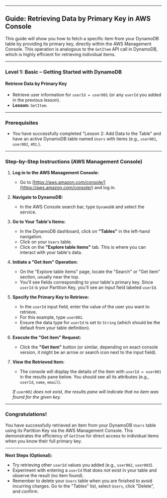 
---

## Guide: Retrieving Data by Primary Key in AWS Console

This guide will show you how to fetch a specific item from your DynamoDB table by providing its primary key, directly within the AWS Management Console. This operation is analogous to the `GetItem` API call in DynamoDB, which is highly efficient for retrieving individual items.

---

### **Level 1: Basic – Getting Started with DynamoDB**

#### **Retrieve Data by Primary Key**

* Retrieve user information for `userId = user001` (or any `userId` you added in the previous lesson).
* **Lesson:** `GetItem`.

---

### Prerequisites

* You have successfully completed "Lesson 2: Add Data to the Table" and have an active DynamoDB table named `Users` with items (e.g., `user001`, `user002`, etc.).

---

### Step-by-Step Instructions (AWS Management Console)

1.  **Log in to the AWS Management Console:**
    * Go to [https://aws.amazon.com/console/](https://aws.amazon.com/console/) and log in.

2.  **Navigate to DynamoDB:**
    * In the AWS Console search bar, type `DynamoDB` and select the service.

3.  **Go to Your Table's Items:**
    * In the DynamoDB dashboard, click on **"Tables"** in the left-hand navigation.
    * Click on your `Users` table.
    * Click on the **"Explore table items"** tab. This is where you can interact with your table's data.

4.  **Initiate a "Get item" Operation:**
    * On the "Explore table items" page, locate the "Search" or "Get item" section, usually near the top.
    * You'll see fields corresponding to your table's primary key. Since `userId` is your Partition Key, you'll see an input field labeled `userId`.

5.  **Specify the Primary Key to Retrieve:**
    * In the `userId` input field, enter the value of the user you want to retrieve.
    * For this example, type `user001`.
    * Ensure the data type for `userId` is set to `String` (which should be the default from your table definition).

6.  **Execute the "Get item" Request:**
    * Click the **"Get item"** button (or similar, depending on exact console version, it might be an arrow or search icon next to the input field).

7.  **View the Retrieved Item:**
    * The console will display the details of the item with `userId = user001` in the results pane below. You should see all its attributes (e.g., `userId`, `name`, `email`).

    *If `user001` does not exist, the results pane will indicate that no item was found for the given key.*

---

### Congratulations!

You have successfully retrieved an item from your DynamoDB `Users` table using its Partition Key via the AWS Management Console. This demonstrates the efficiency of `GetItem` for direct access to individual items when you know their full primary key.

---

**Next Steps (Optional):**

* Try retrieving other `userId` values you added (e.g., `user002`, `user003`).
* Experiment with entering a `userId` that does *not* exist in your table and observe the result (no item found).
* Remember to delete your `Users` table when you are finished to avoid incurring charges. Go to the "Tables" list, select `Users`, click "Delete", and confirm.